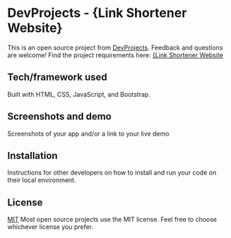# DevProjects - {Link Shortener Website}

This is an open source project from [DevProjects](http://www.codementor.io/projects). Feedback and questions are welcome!
Find the project requirements here: [{Link Shortener Website](https://www.codementor.io/projects/web/link-shortener-website-brqjanf6zq/get-started)

## Tech/framework used
Built with HTML, CSS,  JavaScript, and Bootstrap.

## Screenshots and demo
Screenshots of your app and/or a link to your live demo

## Installation
Instructions for other developers on how to install and run your code on their local environment.

## License
[MIT](https://choosealicense.com/licenses/mit/)
Most open source projects use the MIT license. Feel free to choose whichever license you prefer.
